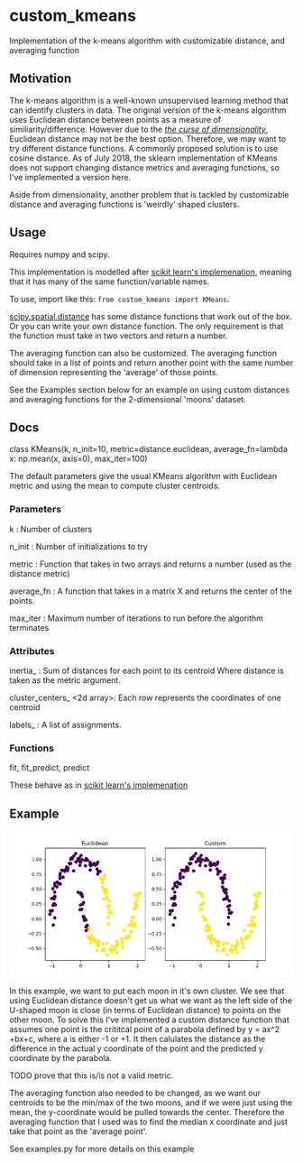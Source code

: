 # custom_kmeans
Implementation of the k-means algorithm with customizable distance, and averaging function

## Motivation
The k-means algorithm is a well-known unsupervised learning method that can identify clusters in data. The original version of the k-means algorithm uses Euclidean distance between points as a measure of similiarity/difference. However due to the [*the curse of dimensionality*](https://en.wikipedia.org/wiki/Curse_of_dimensionality#Distance_functions), Euclidean distance may not be the best option. Therefore, we may want to try different distance functions. A commonly proposed solution is to use cosine distance. As of July 2018, the sklearn implementation of KMeans does not support changing distance metrics and averaging functions, so I've implemented a version here.

Aside from dimensionality, another problem that is tackled by customizable distance and averaging functions is 'weirdly' shaped clusters.

## Usage
Requires numpy and scipy.

This implementation is modelled after [scikit learn's implemenation](http://scikit-learn.org/stable/modules/generated/sklearn.cluster.KMeans.html#sklearn.cluster.KMeans.transform), meaning that it has many of the same function/variable names.

To use, import like this: `from custom_kmeans import KMeans`.

[scipy.spatial.distance](https://docs.scipy.org/doc/scipy/reference/spatial.distance.html) has some distance functions that work out of the box. Or you can write your own distance function. The only requirement is that the function must take in two vectors and return a number.

The averaging function can also be customized. The averaging function should take in a list of points and return another point with the same number of dimension representing the 'average' of those points.

See the Examples section below for an example on using custom distances and averaging functions for the 2-dimensional 'moons' dataset.

## Docs
class KMeans(k, n_init=10, metric=distance.euclidean, 
        average_fn=lambda x: np.mean(x, axis=0), max_iter=100)

The default parameters give the usual KMeans algorithm with Euclidean metric and using the mean to compute cluster centroids.
### Parameters
k <int>: Number of clusters

n_init <int>: Number of initializations to try

metric <fn>: Function that takes in two arrays and returns a number
                (used as the distance metric)

average_fn <fn>: A function that takes in a matrix X
                    and returns the center of the points.

max_iter <int>: Maximum number of iterations to run before the 
                    algorithm terminates

### Attributes
inertia_ <float>: Sum of distances for each point to its centroid
                    Where distance is taken as the metric argument.

cluster_centers_ <2d array>: Each row represents the coordinates of one centroid

labels_ <array>: A list of assignments.

### Functions
fit, fit_predict, predict

These behave as in [scikit learn's implemenation](http://scikit-learn.org/stable/modules/generated/sklearn.cluster.KMeans.html#sklearn.cluster.KMeans.transform)

## Example
![Moons](Moons.png)

In this example, we want to put each moon in it's own cluster. We see that using Euclidean distance doesn't get us what we want as the left side of the U-shaped moon is close (in terms of Euclidean distance) to points on the other moon. To solve this I've implemented a custom distance function that assumes one point is the crititcal point of a parabola defined by y = ax^2 +bx+c, where a is either -1 or +1. It then calulates the distance as the difference in the actual y coordinate of the point and the predicted y coordinate by the parabola. 

TODO prove that this is/is not a valid metric.

The averaging function also needed to be changed, as we want our centroids to be the min/max of the two moons, and if we were just using the mean, the y-coordinate would be pulled towards the center. Therefore the averaging function that I used was to find the median x coordinate and just take that point as the 'average point'.

See examples.py for more details on this example




